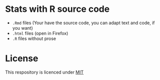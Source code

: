 # Stats with R source code

* `.Rmd` files (Your have the source code, you can adapt text and code, if you want)
* `.html` files (open in Firefox)
* `.R` files without prose

# License
This respository is licenced under [MIT](LICENSE)
